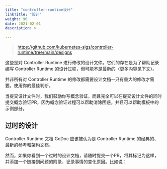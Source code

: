 ```yaml
---
title: "controller-runtime设计"
linkTitle: "设计"
weight: 90
date: 2021-02-01
description: >
  
---
```


> https://github.com/kubernetes-sigs/controller-runtime/tree/main/designs



这些是对 Controller Runtime 进行修改的设计文件。它们的存在是为了帮助记录编写 Controller Runtime 的设计过程，但可能不是最新的（更多内容见下文）。

并非所有对 Controller Runtime 的修改都需要设计文档--只有重大的修改才需要。使用你的最佳判断。

当提交设计文件时，我们鼓励你写概念验证，而且完全可以在提交设计文件的同时提交概念验证PR，因为概念验证过程可以帮助消除困惑，并且可以帮助模板中的示例部分。

## 过时的设计

Controller Runtime 文档 GoDoc 应该被认为是 Controller Runtime 的经典的、最新的参考和架构文档。

然而，如果你看到一个过时的设计文档，请随时提交一个PR，将其标记为这样，并添加一个链接到问题的附录，记录事情的变化原因。比如说：

